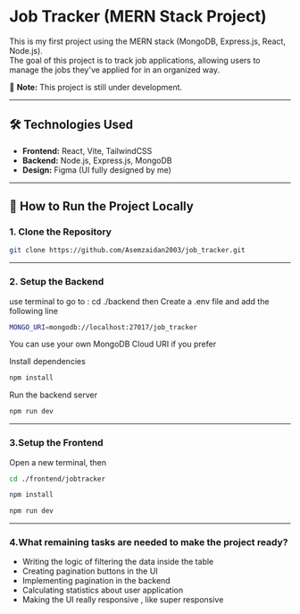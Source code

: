 # Job Tracker (MERN Stack Project)

This is my first project using the MERN stack (MongoDB, Express.js, React, Node.js).  
The goal of this project is to track job applications, allowing users to manage the jobs they've applied for in an organized way.

🚧 **Note:** This project is still under development.

---

## 🛠 Technologies Used

- **Frontend:** React, Vite, TailwindCSS
- **Backend:** Node.js, Express.js, MongoDB
- **Design:** Figma (UI fully designed by me)

---

## 🚀 How to Run the Project Locally

### 1. Clone the Repository

```bash
git clone https://github.com/Asemzaidan2003/job_tracker.git
```
---
### 2. Setup the Backend
use terminal to go to : cd ./backend
then Create a .env file and add the following line
```bash
MONGO_URI=mongodb://localhost:27017/job_tracker
```
You can use your own MongoDB Cloud URI if you prefer

Install dependencies
```bash
npm install
```
Run the backend server
```bash
npm run dev
```

---
### 3.Setup the Frontend
Open a new terminal, then
```bash
cd ./frontend/jobtracker
```
```bash
npm install
```
```bash
npm run dev
```
---
### 4.What remaining tasks are needed to make the project ready?
- Writing the logic of filtering the data inside the table
- Creating pagination buttons in the UI
- Implementing pagination in the backend
- Calculating statistics about user application  
- Making the UI really responsive , like super responsive 

